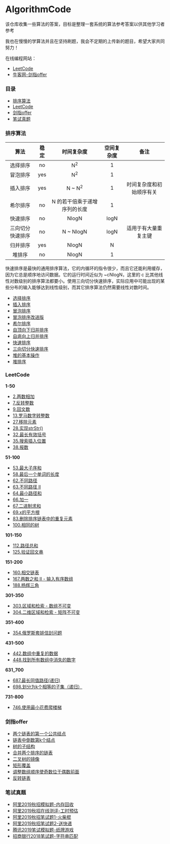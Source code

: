 # AlgorithmCode

该仓库收集一些算法的答案，目标是整理一套系统的算法参考答案以供其他学习者参考

我也在慢慢的学算法并且在坚持刷题，我会不定期的上传新的题目，希望大家共同努力！

在线编程网站：

- [LeetCode](https://leetcode-cn.com/problemset/all/)
- [牛客网-剑指offer](https://www.nowcoder.com/ta/coding-interviews?page=1)

### 目录

- [排序算法](#排序算法)
- [LeetCode](#LeetCode)
- [剑指offer](#剑指offer)
- [笔试真题](#笔试真题)

### 排序算法

| 算法 | 稳定 | 时间复杂度 | 空间复杂度 | 备注 |
| :---: | :---: |:---: | :---: | :---: |
| 选择排序 | no | N<sup>2</sup> | 1 | |
| 冒泡排序 | yes |  N<sup>2</sup> | 1 | |
| 插入排序 | yes |  N \~ N<sup>2</sup> | 1 | 时间复杂度和初始顺序有关 |
| 希尔排序 | no |  N 的若干倍乘于递增序列的长度 | 1 | |
| 快速排序 | no | NlogN | logN | |
| 三向切分快速排序 | no |  N \~ NlogN | logN | 适用于有大量重复主键|
| 归并排序 | yes |  NlogN | N | |
| 堆排序 | no |  NlogN | 1 | | |

快速排序是最快的通用排序算法，它的内循环的指令很少，而且它还能利用缓存，因为它总是顺序地访问数据。它的运行时间近似为 \~cNlogN，这里的 c 比其他线性对数级别的排序算法都要小。使用三向切分快速排序，实际应用中可能出现的某些分布的输入能够达到线性级别，而其它排序算法仍然需要线性对数时间。

- [选择排序](src/sort/Selection.java)
- [插入排序](src/sort/Insertion.java)
- [冒泡排序](src/sort/Buddle.java)
- [冒泡排序改进版](src/sort/Buddle2.java)
- [希尔排序](src/sort/Shell.java)
- [自顶向下归并排序](src/sort/UpToDownMergeSort.java)
- [自底向上归并排序](src/sort/DownToUpMergeSort.java)
- [快速排序](src/sort/QuickSort.java)
- [三向切分快速排序](src/sort/ThreeWayQuickSort.java)
- [堆的基本操作](src/sort/Heap.java)
- [堆排序](src/sort/HeapSort.java)

### LeetCode

**1-50**

- [2.两数相加](src/leetcode/all/solution1_50/Solution2.java)
- [7.反转整数](src/leetcode/all/solution1_50/Solution7.java)
- [9.回文数](src/leetcode/all/solution1_50/Solution9.java)
- [13.罗马数字转整数](src/leetcode/all/solution1_50/Solution13.java)
- [27.移除元素](src/leetcode/all/solution1_50/Solution27.java)
- [28.实现strStr()](src/leetcode/all/solution1_50/Solution28.java)
- [32.最长有效括号](src/leetcode/all/solution1_50/Solution32.java)
- [35.搜索插入位置](src/leetcode/all/solution1_50/Solution35.java)
- [38.报数](src/leetcode/all/solution1_50/Solution38.java)

**51-100**

- [53.最大子序和](src/leetcode/all/solution51_100/Solution53.java)
- [58.最后一个单词的长度](src/leetcode/all/solution51_100/Solution58.java)
- [62.不同路径](src/leetcode/all/solution51_100/Solution62.java)
- [63.不同路径 II](src/leetcode/all/solution51_100/Solution63.java)
- [64.最小路径和](src/leetcode/all/solution51_100/Solution64.java)
- [66.加一](src/leetcode/all/solution51_100/Solution66.java)
- [67.二进制求和](src/leetcode/all/solution51_100/Solution67.java)
- [69.x的平方根](src/leetcode/all/solution51_100/Solution69.java)
- [83.删除排序链表中的重复元素](src/leetcode/all/solution51_100/Solution83.java)
- [100.相同的树](src/leetcode/all/solution51_100/solution51_100.java)

**101-150**

- [112.路径总和](src/leetcode/all/solution101_150/Solution112.java)
- [125.验证回文串](src/leetcode/all/solution101_150/Solution125.java)

**151-200**

- [160.相交链表](src/leetcode/all/solution151_200/Solution160.java)
- [167.两数之和 II - 输入有序数组](src/leetcode/all/solution151_200/Solution167.java)
- [188.杨辉三角](src/leetcode/all/solution151_200/Solution188.java)

**301-350**

- [303.区域和检索 - 数组不可变](src/leetcode/all/solution301_350/Solution303.java)
- [304.二维区域和检索 - 矩阵不可变](src/leetcode/all/solution301_350/Solution304.java)

**351-400**

- [354.俄罗斯套娃信封问题](src/leetcode/all/solution351_400/Solution354.java)

**431-500**

- [442.数组中重复的数据](src/leetcode/all/solution431_500/Solution442.java)
- [448.找到所有数组中消失的数字](src/leetcode/all/solution431_500/Solution448.java)

**631_700**

- [687.最长同值路径(递归)](src/leetcode/all/solution631_700/Solution687.java)
- [698.划分为k个相等的子集（递归）](src/leetcode/all/solution631_700/Solution698.java)

**731-800**

- [746.使用最小花费爬楼梯](src/leetcode/all/solution731_800/Solution746.java)

### 剑指offer

- [两个链表的第一个公共结点](src/offer/FindFirstCommonNodeSolution.java)
- [链表中倒数第k个结点](src/offer/FindKthToTailSolution.java)
- [树的子结构](src/offer/HasSubtreeSolution.java)
- [合并两个排序的链表](src/offer/MergeSolution.java)
- [二叉树的镜像](src/offer/MirrorSolution.java)
- [矩形覆盖](src/offer/RectCoverSolution.java)
- [调整数组顺序使奇数位于偶数前面](src/offer/ReOrderArraySolution.java)
- [反转链表](src/offer/ReverseListSolution.java)

### 笔试真题

- [阿里2019秋招模拟题-内存回收](src/ali2019/Main.java)
- [阿里2019秋招在线测评-工时预估](src/ali2019/MaxWorkinghourGap.java)
- [阿里2019秋招笔试题1-火柴棍](src/ali2019/Main2.java)
- [阿里2019秋招笔试题2-送快递](src/ali2019/Main3.java)
- [腾讯2019笔试模拟题-纸牌游戏](src/tencent/Main1.java)
- [招商银行2018笔试题-字符串匹配](src/other/ZhaoShang2018_1.java)